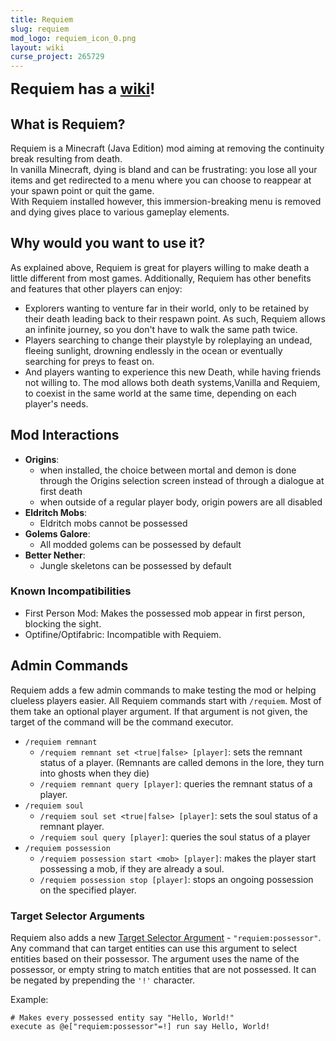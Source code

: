 ```yaml
---
title: Requiem
slug: requiem
mod_logo: requiem_icon_0.png
layout: wiki
curse_project: 265729
---
```


<strong style="font-size: x-large;">Requiem has a [wiki](requiem/landing.html)!</strong>

## What is Requiem?

Requiem is a Minecraft (Java Edition) mod aiming at removing the continuity break resulting from death. <br />
In vanilla Minecraft, dying is bland and can be frustrating: you lose all your items and get redirected
to a menu where you can choose to reappear at your spawn point or quit the game.<br />
With Requiem installed however, this immersion-breaking menu is removed and dying gives place to various gameplay elements.

## Why would you want to use it?

As explained above, Requiem is great for players willing to make death a little different from most games.
Additionally, Requiem has other benefits and features that other players can enjoy:

 - Explorers wanting to venture far in their world, only to be retained by their death leading back to their respawn point. 
   As such, Requiem allows an infinite journey, so you don't have to walk the same path twice.
 - Players searching to change their playstyle by roleplaying an undead, fleeing sunlight, drowning endlessly
   in the ocean or eventually searching for preys to feast on.
 - And players wanting to experience this new Death, while having friends not willing to. 
   The mod allows both death systems,Vanilla and Requiem, to coexist in the same world at the same time, 
   depending on each player's needs.

## Mod Interactions

- **Origins**: 
  - when installed, the choice between mortal and demon is done through the Origins selection screen instead of through a dialogue at first death
  - when outside of a regular player body, origin powers are all disabled
- **Eldritch Mobs**:
  - Eldritch mobs cannot be possessed
- **Golems Galore**:
  - All modded golems can be possessed by default
- **Better Nether**:
  - Jungle skeletons can be possessed by default

### Known Incompatibilities

 - First Person Mod: Makes the possessed mob appear in first person, blocking the sight.
 - Optifine/Optifabric: Incompatible with Requiem.

## Admin Commands

Requiem adds a few admin commands to make testing the mod or helping clueless players easier.
All Requiem commands start with `/requiem`. Most of them take an optional player argument. If that argument is not given, the target of the command will be the command executor.

 - `/requiem remnant`
    - `/requiem remnant set <true|false> [player]`: sets the remnant status of a player. (Remnants are called demons in the lore, they turn into ghosts when they die)
    - `/requiem remnant query [player]`: queries the remnant status of a player.
 - `/requiem soul`
    - `/requiem soul set <true|false> [player]`: sets the soul status of a remnant player.
    - `/requiem soul query [player]`: queries the soul status of a player
 - `/requiem possession`
    - `/requiem possession start <mob> [player]`: makes the player start possessing a mob, if they are already a soul.
    - `/requiem possession stop [player]`: stops an ongoing possession on the specified player.

### Target Selector Arguments
Requiem also adds a new [Target Selector Argument](https://minecraft.gamepedia.com/Commands#Target_selector_arguments) - `"requiem:possessor"`.
Any command that can target entities can use this argument to select entities based on their possessor.
The argument uses the name of the possessor, or empty string to match entities that are not possessed.
It can be negated by prepending the `'!'` character.

Example:
```mcfunction
# Makes every possessed entity say "Hello, World!"
execute as @e["requiem:possessor"=!] run say Hello, World!
```